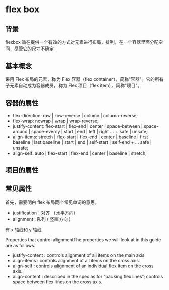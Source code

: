 # flex box

## 背景

flexbox 旨在提供一个有效的方式对元素进行布局，排列，在一个容器里面分配空间，尽管它的尺寸不确定

## 基本概念

采用 Flex 布局的元素，称为 Flex 容器（flex container），简称"容器"。它的所有子元素自动成为容器成员，称为 Flex 项目（flex item），简称"项目"。

## 容器的属性

- flex-direction: row | row-reverse | column | column-reverse;
- flex-wrap: nowrap | wrap | wrap-reverse;
- justify-content: flex-start | flex-end | center | space-between | space-around | space-evenly | start | end | left | right ... + safe | unsafe;
- align-items: stretch | flex-start | flex-end | center | baseline | first baseline | last baseline | start | end | self-start | self-end + ... safe | unsafe;
- align-self: auto | flex-start | flex-end | center | baseline | stretch;

## 项目的属性

## 常见属性

首先，需要明白 flex 布局两个常见单词的意思。

- justification：对齐 （水平方向）
- alignment : 队列 ( 竖直方向 )

有 x 轴线和 y 轴线

Properties that control alignmentThe properties we will look at in this guide are as follows.

- justify-content : controls alignment of all items on the main axis.
- align-items : controls alignment of all items on the cross axis.
- align-self : controls alignment of an individual flex item on the cross axis.
- align-content : described in the spec as for “packing flex lines”; controls space between flex lines on the cross axis.
